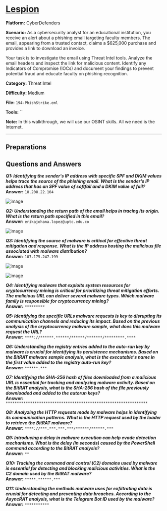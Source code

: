 # <a href="https://cyberdefenders.org/blueteam-ctf-challenges/phishstrike/">Lespion</a>

**Platform:** CyberDefenders

**Scenario:** As a cybersecurity analyst for an educational institution, you receive an alert about a phishing email targeting faculty members. The email, appearing from a trusted contact, claims a $625,000 purchase and provides a link to download an invoice.

Your task is to investigate the email using Threat Intel tools. Analyze the email headers and inspect the link for malicious content. Identify any Indicators of Compromise (IOCs) and document your findings to prevent potential fraud and educate faculty on phishing recognition.

**Category:** Threat Intel

**Difficulty:** Medium

**File:** `194-PhishStrike.eml`

**Tools:** `` 

**Note:** In this walkthrough, we will use our OSINT skills. All we need is the Internet.

---

## **Preparations**


## **Questions and Answers**

***Q1: Identifying the sender's IP address with specific SPF and DKIM values helps trace the source of the phishing email. What is the sender's IP address that has an SPF value of softfail and a DKIM value of fail?***  
**Answer:** `18.208.22.104`

![image](https://github.com/user-attachments/assets/b035868b-ce62-4695-ae40-b1c586f0c3b4)

***Q2: Understanding the return path of the email helps in tracing its origin. What is the return path specified in this email?***  
**Answer:** `erikajohana.lopez@uptc.edu.co`

![image](https://github.com/user-attachments/assets/d7894352-e464-4e1e-8819-9d2ee7aa938a)

***Q3: Identifying the source of malware is critical for effective threat mitigation and response. What is the IP address hosting the malicious file associated with malware distribution?***  
**Answer:** `107.175.247.199`

![image](https://github.com/user-attachments/assets/49dd087d-d9f8-49e9-b37a-89de61055ed7)

![image](https://github.com/user-attachments/assets/d76a7d05-01dd-4567-8113-3d0d40bc9088)

***Q4: Identifying malware that exploits system resources for cryptocurrency mining is critical for prioritizing threat mitigation efforts. The malicious URL can deliver several malware types. Which malware family is responsible for cryptocurrency mining?***  
**Answer:** `*********`

***Q5: Identifying the specific URLs malware requests is key to disrupting its communication channels and reducing its impact. Based on the previous analysis of the cryptocurrency malware sample, what does this malware request the URL?***  
**Answer:** `****://******.******/******/*******/*********.****`

***Q6: Understanding the registry entries added to the auto-run key by malware is crucial for identifying its persistence mechanisms. Based on the BitRAT malware sample analysis, what is the executable's name in the first value added to the registry auto-run key?***  
**Answer:** `******.***`

***Q7: Identifying the SHA-256 hash of files downloaded from a malicious URL is essential for tracking and analyzing malware activity. Based on the BitRAT analysis, what is the SHA-256 hash of the file previously downloaded and added to the autorun keys?***  
**Answer:** `****************************************************************`

***Q8: Analyzing the HTTP requests made by malware helps in identifying its communication patterns. What is the HTTP request used by the loader to retrieve the BitRAT malware?***  
**Answer:** `****://***.***.***.***/******/******.***`

***Q9: Introducing a delay in malware execution can help evade detection mechanisms. What is the delay (in seconds) caused by the PowerShell command according to the BitRAT analysis?***  
**Answer:** `**`

***Q10: Tracking the command and control (C2) domains used by malware is essential for detecting and blocking malicious activities. What is the C2 domain used by the BitRAT malware?***  
**Answer:** `*****.******.***`

***Q11: Understanding the methods malware uses for exfiltrating data is crucial for detecting and preventing data breaches. According to the AsyncRAT analysis, what is the Telegram Bot ID used by the malware?***  
**Answer:** `***********`
